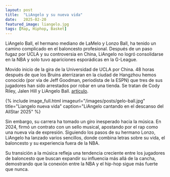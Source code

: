 ```yaml
---
layout: post
title:  "LiAngelo y su nueva vida"
date:   2025-02-20
featured_image: liangelo.jpg
tags: [Rap, Hiphop, Basket]
---
```


LiAngelo Ball, el hermano mediano de LaMelo y Lonzo Ball, ha tenido un camino complicado en el baloncesto profesional. Después de un paso fugaz por UCLA y su controversia en China, LiAngelo no logró consolidarse en la NBA y solo tuvo apariciones esporádicas en la G-League.

<!--more-->

Movido inicio de la gira de la Universidad de UCLA por China. 48 horas después de que los Bruins aterrizaran en la ciudad de Hangzhou hemos conocido (por vía de Jeff Goodman, periodista de la ESPN) que tres de sus jugadores han sido arrestados por robar en una tienda. Se tratan de Cody Riley, Jalen Hill y LiAngelo Ball. 
<a href="https://as.com/baloncesto/2017/11/07/nba/1510089052_648436.html">artículo</a>.

{% include image_full.html imageurl="/images/posts/gelo-ball.jpg" title="Liangelo nueva vida" caption="LiAngelo cantando en el descanso del AllStar 2025" %}

Sin embargo, su carrera ha tomado un giro inesperado hacia la música. En 2024, firmó un contrato con un sello musical, apostando por el rap como una nueva vía de expresión. Siguiendo los pasos de su hermano Lonzo, LiAngelo ha lanzado varios sencillos, donde combina letras sobre su vida, el baloncesto y su experiencia fuera de la NBA.

Su transición a la música refleja una tendencia creciente entre los jugadores de baloncesto que buscan expandir su influencia más allá de la cancha, demostrando que la conexión entre la NBA y el hip-hop sigue más fuerte que nunca.